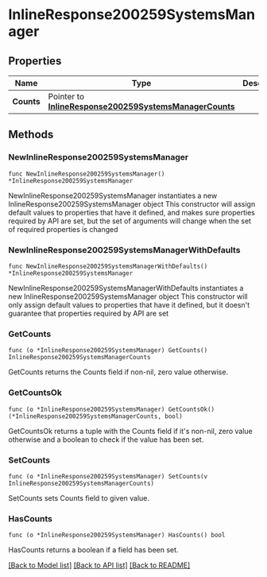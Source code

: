 # InlineResponse200259SystemsManager

## Properties

Name | Type | Description | Notes
------------ | ------------- | ------------- | -------------
**Counts** | Pointer to [**InlineResponse200259SystemsManagerCounts**](InlineResponse200259SystemsManagerCounts.md) |  | [optional] 

## Methods

### NewInlineResponse200259SystemsManager

`func NewInlineResponse200259SystemsManager() *InlineResponse200259SystemsManager`

NewInlineResponse200259SystemsManager instantiates a new InlineResponse200259SystemsManager object
This constructor will assign default values to properties that have it defined,
and makes sure properties required by API are set, but the set of arguments
will change when the set of required properties is changed

### NewInlineResponse200259SystemsManagerWithDefaults

`func NewInlineResponse200259SystemsManagerWithDefaults() *InlineResponse200259SystemsManager`

NewInlineResponse200259SystemsManagerWithDefaults instantiates a new InlineResponse200259SystemsManager object
This constructor will only assign default values to properties that have it defined,
but it doesn't guarantee that properties required by API are set

### GetCounts

`func (o *InlineResponse200259SystemsManager) GetCounts() InlineResponse200259SystemsManagerCounts`

GetCounts returns the Counts field if non-nil, zero value otherwise.

### GetCountsOk

`func (o *InlineResponse200259SystemsManager) GetCountsOk() (*InlineResponse200259SystemsManagerCounts, bool)`

GetCountsOk returns a tuple with the Counts field if it's non-nil, zero value otherwise
and a boolean to check if the value has been set.

### SetCounts

`func (o *InlineResponse200259SystemsManager) SetCounts(v InlineResponse200259SystemsManagerCounts)`

SetCounts sets Counts field to given value.

### HasCounts

`func (o *InlineResponse200259SystemsManager) HasCounts() bool`

HasCounts returns a boolean if a field has been set.


[[Back to Model list]](../README.md#documentation-for-models) [[Back to API list]](../README.md#documentation-for-api-endpoints) [[Back to README]](../README.md)


